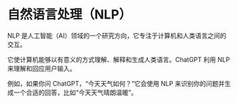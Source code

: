 



# 自然语言处理（NLP）



NLP 是人工智能（AI）领域的一个研究方向，它专注于计算机和人类语言之间的交互。

它使计算机能够以有意义的方式理解、解释和生成人类语言。ChatGPT 利用 NLP 来理解和回应用户输入。

例如，如果你问 ChatGPT，“今天天气如何？”它会使用 NLP 来识别你的问题并生成一个合适的回答，比如“今天天气晴朗温暖”。
